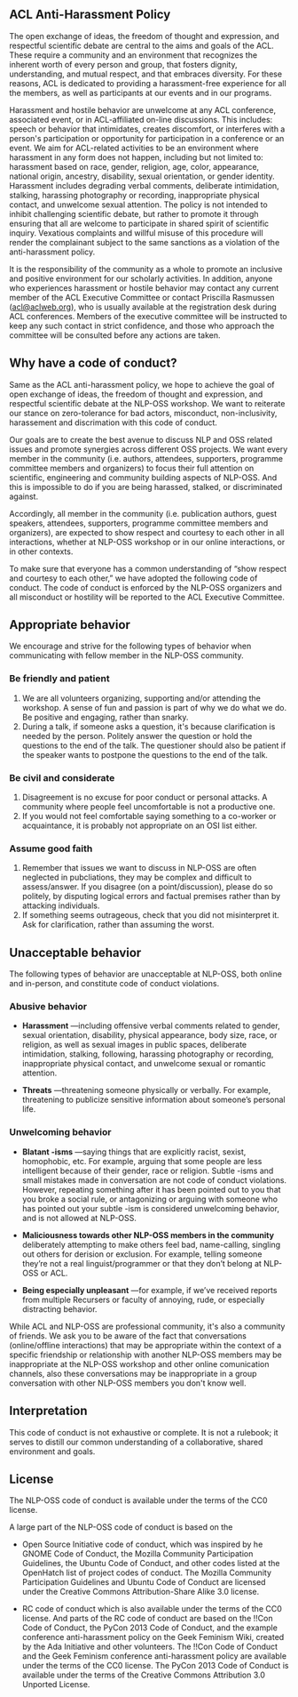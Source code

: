 ## ACL Anti-Harassment Policy

The open exchange of ideas, the freedom of thought and expression, and respectful scientific debate are central to the aims and goals of the ACL. These require a community and an environment that recognizes the inherent worth of every person and group, that fosters dignity, understanding, and mutual respect, and that embraces diversity. For these reasons, ACL is dedicated to providing a harassment-free experience for all the members, as well as participants at our events and in our programs.

Harassment and hostile behavior are unwelcome at any ACL conference, associated event, or in ACL-affiliated on-line discussions. This includes: speech or behavior that intimidates, creates discomfort, or interferes with a person's participation or opportunity for participation in a conference or an event. We aim for ACL-related activities to be an environment where harassment in any form does not happen, including but not limited to: harassment based on race, gender, religion, age, color, appearance, national origin, ancestry, disability, sexual orientation, or gender identity. Harassment includes degrading verbal comments, deliberate intimidation, stalking, harassing photography or recording, inappropriate physical contact, and unwelcome sexual attention. The policy is not intended to inhibit challenging scientific debate, but rather to promote it through ensuring that all are welcome to participate in shared spirit of scientific inquiry. Vexatious complaints and willful misuse of this procedure will render the complainant subject to the same sanctions as a violation of the anti-harassment policy.

It is the responsibility of the community as a whole to promote an inclusive and positive environment for our scholarly activities. In addition, anyone who experiences harassment or hostile behavior may contact any current member of the ACL Executive Committee or contact Priscilla Rasmussen (acl@aclweb.org), who is usually available at the registration desk during ACL conferences. Members of the executive committee will be instructed to keep any such contact in strict confidence, and those who approach the committee will be consulted before any actions are taken.


## Why have a code of conduct?

Same as the ACL anti-harassment policy, we hope to achieve the goal of open exchange of ideas, the freedom of thought and expression, and respectful scientific debate at the NLP-OSS workshop. We want to reiterate our stance on zero-tolerance for bad actors, misconduct, non-inclusivity, harassement and discrimation with this code of conduct.

Our goals are to create the best avenue to discuss NLP and OSS related issues and promote synergies across different OSS projects. We want every member in the community (i.e. authors, attendees, supporters, programme committee members and organizers) to focus their full attention on scientific, engineering and community building aspects of NLP-OSS. And this is impossible to do if you are being harassed, stalked, or discriminated against.

Accordingly, all member in the community (i.e. publication authors, guest speakers, attendees, supporters, programme committee members and organizers), are expected to show respect and courtesy to each other in all interactions, whether at NLP-OSS workshop or in our online interactions, or in other contexts.

To make sure that everyone has a common understanding of “show respect and courtesy to each other,” we have adopted the following code of conduct. The code of conduct is enforced by the NLP-OSS organizers and all misconduct or hostility will be reported to the ACL Executive Committee. 


## Appropriate behavior

We encourage and strive for the following types of behavior when communicating with fellow member in the NLP-OSS community.

### Be friendly and patient

 1. We are all volunteers organizing, supporting and/or attending the workshop. A sense of fun and passion is part of why we do what we do. Be positive and engaging, rather than snarky.
 2. During a talk, if someone asks a question, it's because clarification is needed by the person. Politely answer the question or hold the questions to the end of the talk. The questioner should also be patient if the speaker wants to postpone the questions to the end of the talk.

### Be civil and considerate

 1. Disagreement is no excuse for poor conduct or personal attacks. A community where people feel uncomfortable is not a productive one.
 2. If you would not feel comfortable saying something to a co-worker or acquaintance, it is probably not appropriate on an OSI list either.
 
### Assume good faith

 1. Remember that issues we want to discuss in NLP-OSS are often neglected in pubcliations, they may be complex and difficult to assess/answer. If you disagree (on a point/discussion), please do so politely, by disputing logical errors and factual premises rather than by attacking individuals.
 2. If something seems outrageous, check that you did not misinterpret it. Ask for clarification, rather than assuming the worst.
 

## Unacceptable behavior

The following types of behavior are unacceptable at NLP-OSS, both online and in-person, and constitute code of conduct violations.

### Abusive behavior

 - **Harassment** —including offensive verbal comments related to gender, sexual orientation, disability, physical appearance, body size, race, or religion, as well as sexual images in public spaces, deliberate intimidation, stalking, following, harassing photography or recording, inappropriate physical contact, and unwelcome sexual or romantic attention.

 - **Threats** —threatening someone physically or verbally. For example, threatening to publicize sensitive information about someone’s personal life.


### Unwelcoming behavior

 - **Blatant -isms** —saying things that are explicitly racist, sexist, homophobic, etc. For example, arguing that some people are less intelligent because of their gender, race or religion. Subtle -isms and small mistakes made in conversation are not code of conduct violations. However, repeating something after it has been pointed out to you that you broke a social rule, or antagonizing or arguing with someone who has pointed out your subtle -ism is considered unwelcoming behavior, and is not allowed at NLP-OSS.
 
  -  **Maliciousness towards other NLP-OSS members in the community** deliberately attempting to make others feel bad, name-calling, singling out others for derision or exclusion. For example, telling someone they’re not a real linguist/programmer or that they don’t belong at NLP-OSS or ACL.

 - **Being especially unpleasant** —for example, if we’ve received reports from multiple Recursers or faculty of annoying, rude, or especially distracting behavior.
 
 
While ACL and NLP-OSS are professional community, it's also a community of friends. We ask you to be aware of the fact that conversations (online/offline interactions) that may be appropriate within the context of a specific friendship or relationship with another NLP-OSS members may be inappropriate at the NLP-OSS workshop and other online comunication channels, also these conversations may be inappropriate in a group conversation with other NLP-OSS members you don't know well.


## Interpretation

This code of conduct is not exhaustive or complete. It is not a rulebook; it serves to distill our common understanding of a collaborative, shared environment and goals. 

## License

The NLP-OSS code of conduct is available under the terms of the CC0 license.

A large part of the NLP-OSS code of conduct is based on the 

 - Open Source Initiative code of conduct, which was inspired by he GNOME Code of Conduct, the Mozilla Community Participation Guidelines, the Ubuntu Code of Conduct, and other codes listed at the OpenHatch list of project codes of conduct. The Mozilla Community Participation Guidelines and Ubuntu Code of Conduct are licensed under the Creative Commons Attribution-Share Alike 3.0 license. 

 - RC code of conduct which is also available under the terms of the CC0 license. And parts of the RC code of conduct are based on the !!Con Code of Conduct, the PyCon 2013 Code of Conduct, and the example conference anti-harassment policy on the Geek Feminism Wiki, created by the Ada Initiative and other volunteers. The !!Con Code of Conduct and the Geek Feminism conference anti-harassment policy are available under the terms of the CC0 license. The PyCon 2013 Code of Conduct is available under the terms of the Creative Commons Attribution 3.0 Unported License.
